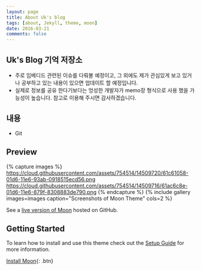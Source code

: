 ```yaml
---
layout: page
title: About Uk's blog
tags: [about, Jekyll, theme, moon]
date: 2016-03-21
comments: false
---
```


## Uk's Blog 기억 저장소
*  주로 임베디드 관련된 이슈를 다뤄볼 예정이고, 그 외에도 제가 관심있게 보고 있거나 공부하고 있는 내용이 있으면 업데이트 할 예정입니다.
* 실제로 정보를 공유 한다기보다는 엉성한 개발자가 memo장 형식으로 사용 했을 가능성이 높습니다. 참고로 이용해 주시면 감사하겠습니다.


## 내용

* Git


## Preview

{% capture images %}
    https://cloud.githubusercontent.com/assets/754514/14509720/61c61058-01d6-11e6-93ab-0918515ecd56.png
    https://cloud.githubusercontent.com/assets/754514/14509716/61ac6c8e-01d6-11e6-879f-8308883de790.png
{% endcapture %}
{% include gallery images=images caption="Screenshots of Moon Theme" cols=2 %}

See a [live version of Moon](http://taylantatli.github.io/Moon) hosted on GitHub.

## Getting Started

To learn how to install and use this theme check out the [Setup Guide](http://taylantatli.me/Moon/moon-theme/) for more information.
      
[Install Moon](https://github.com/TaylanTatli/Moon){: .btn}
